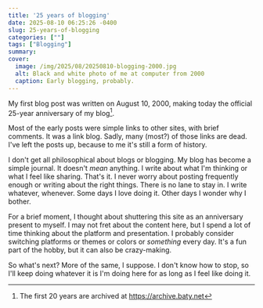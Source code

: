 ```yaml
---
title: '25 years of blogging'
date: 2025-08-10 06:25:26 -0400
slug: 25-years-of-blogging
categories: [""]
tags: ["Blogging"]
summary: 
cover: 
  image: /img/2025/08/20250810-blogging-2000.jpg
  alt: Black and white photo of me at computer from 2000
  caption: Early blogging, probably.
---
```


My first blog post was written on August 10, 2000, making today the official 25-year anniversary of my blog[^1].

Most of the early posts were simple links to other sites, with brief comments. It was a link blog. Sadly, many (most?) of those links are dead. I've left the posts up, because to me it's still a form of history.

I don't get all philosophical about blogs or blogging. My blog has become a simple journal. It doesn't _mean_ anything. I write about what I'm thinking or what I feel like sharing. That's it. I never worry about posting frequently enough or writing about the right things. There is no lane to stay in. I write whatever, whenever. Some days I love doing it. Other days I wonder why I bother.

For a brief moment, I thought about shuttering this site as an anniversary present to myself. I may not fret about the content here, but I spend a lot of time thinking about the platform and presentation. I probably consider switching platforms or themes or colors or _something_ every day. It's a fun part of the hobby, but it can also be crazy-making. 

So what's next? More of the same, I suppose. I don't know how to stop, so I'll keep doing whatever it is I'm doing here for as long as I feel like doing it.


[^1]: The first 20 years are archived at https://archive.baty.net
